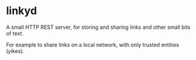linkyd
======

A small HTTP REST server, for storing and sharing links and other small bits of text.

For example to share links on a local network, with only trusted entities (yikes).
